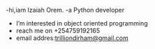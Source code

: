  -hi,iam  Izaiah Orem.
 -a Python developer
- I’m interested in object oriented programming
- reach me on  +254759192165
- email addres:trilliondirham@gmail.com


<!---
Leontrosky/Leontrosky is a ✨ special ✨ repository because its `README.md` (this file) appears on your GitHub profile.
You can click the Preview link to take a look at your changes.
--->
